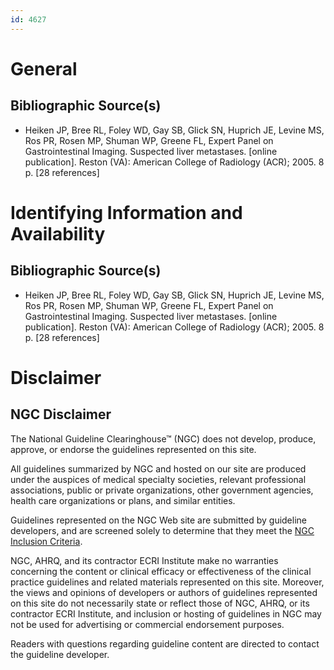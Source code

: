 ```yaml
---
id: 4627
---
```


# General

## Bibliographic Source(s)

- Heiken JP, Bree RL, Foley WD, Gay SB, Glick SN, Huprich JE, Levine MS, Ros PR, Rosen MP, Shuman WP, Greene FL, Expert Panel on Gastrointestinal Imaging. Suspected liver metastases. [online publication]. Reston (VA): American College of Radiology (ACR); 2005. 8 p. [28 references]

# Identifying Information and Availability

## Bibliographic Source(s)

- Heiken JP, Bree RL, Foley WD, Gay SB, Glick SN, Huprich JE, Levine MS, Ros PR, Rosen MP, Shuman WP, Greene FL, Expert Panel on Gastrointestinal Imaging. Suspected liver metastases. [online publication]. Reston (VA): American College of Radiology (ACR); 2005. 8 p. [28 references]

# Disclaimer

## NGC Disclaimer

The National Guideline Clearinghouse™ (NGC) does not develop, produce, approve, or endorse the guidelines represented on this site.

All guidelines summarized by NGC and hosted on our site are produced under the auspices of medical specialty societies, relevant professional associations, public or private organizations, other government agencies, health care organizations or plans, and similar entities.

Guidelines represented on the NGC Web site are submitted by guideline developers, and are screened solely to determine that they meet the [NGC Inclusion Criteria](/help-and-about/summaries/inclusion-criteria).

NGC, AHRQ, and its contractor ECRI Institute make no warranties concerning the content or clinical efficacy or effectiveness of the clinical practice guidelines and related materials represented on this site. Moreover, the views and opinions of developers or authors of guidelines represented on this site do not necessarily state or reflect those of NGC, AHRQ, or its contractor ECRI Institute, and inclusion or hosting of guidelines in NGC may not be used for advertising or commercial endorsement purposes.

Readers with questions regarding guideline content are directed to contact the guideline developer.

